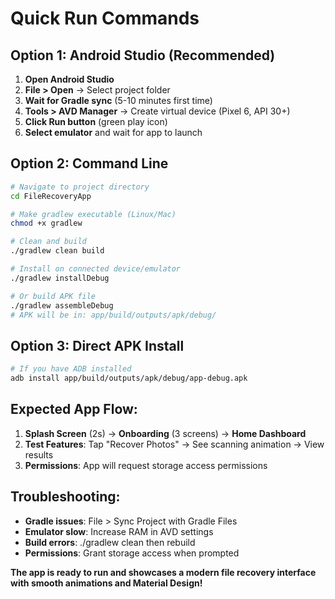 # Quick Run Commands

## Option 1: Android Studio (Recommended)
1. **Open Android Studio**
2. **File > Open** → Select project folder
3. **Wait for Gradle sync** (5-10 minutes first time)
4. **Tools > AVD Manager** → Create virtual device (Pixel 6, API 30+)
5. **Click Run button** (green play icon)
6. **Select emulator** and wait for app to launch

## Option 2: Command Line
```bash
# Navigate to project directory
cd FileRecoveryApp

# Make gradlew executable (Linux/Mac)
chmod +x gradlew

# Clean and build
./gradlew clean build

# Install on connected device/emulator
./gradlew installDebug

# Or build APK file
./gradlew assembleDebug
# APK will be in: app/build/outputs/apk/debug/
```

## Option 3: Direct APK Install
```bash
# If you have ADB installed
adb install app/build/outputs/apk/debug/app-debug.apk
```

## Expected App Flow:
1. **Splash Screen** (2s) → **Onboarding** (3 screens) → **Home Dashboard**
2. **Test Features**: Tap "Recover Photos" → See scanning animation → View results
3. **Permissions**: App will request storage access permissions

## Troubleshooting:
- **Gradle issues**: File > Sync Project with Gradle Files
- **Emulator slow**: Increase RAM in AVD settings  
- **Build errors**: ./gradlew clean then rebuild
- **Permissions**: Grant storage access when prompted

**The app is ready to run and showcases a modern file recovery interface with smooth animations and Material Design!**